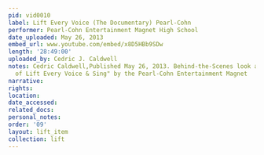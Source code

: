 ```yaml
---
pid: vid0010
label: Lift Every Voice (The Documentary) Pearl-Cohn
performer: Pearl-Cohn Entertainment Magnet High School
date_uploaded: May 26, 2013
embed_url: www.youtube.com/embed/x8D5HBb9SDw
length: '28:49:00'
uploaded_by: Cedric J. Caldwell
notes: Cedric Caldwell,Published May 26, 2013. Behind-the-Scenes look at the "Makig
  of Lift Every Voice & Sing" by the Pearl-Cohn Entertainment Magnet
narrative: 
rights: 
location: 
date_accessed: 
related_docs: 
personal_notes: 
order: '09'
layout: lift_item
collection: lift
---
```

